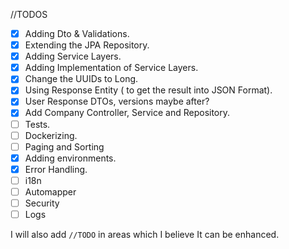 //TODOS

- [X] Adding Dto & Validations.
- [X] Extending the JPA Repository.
- [X] Adding Service Layers.
- [X] Adding Implementation of Service Layers.
- [X] Change the UUIDs to Long.
- [X] Using Response Entity ( to get the result into JSON Format).
- [X] User Response DTOs, versions maybe after?
- [X] Add Company Controller, Service and Repository.
- [ ] Tests.
- [ ] Dockerizing.
- [ ] Paging and Sorting
- [X] Adding environments.
- [X] Error Handling.
- [ ] i18n
- [ ] Automapper
- [ ] Security
- [ ] Logs

I will also add ```//TODO``` in areas which I believe It can be enhanced.